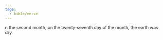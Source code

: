 ```yaml
---
tags:
  - bible/verse
---
```

n the second month, on the twenty-seventh day of the month, the earth was dry.